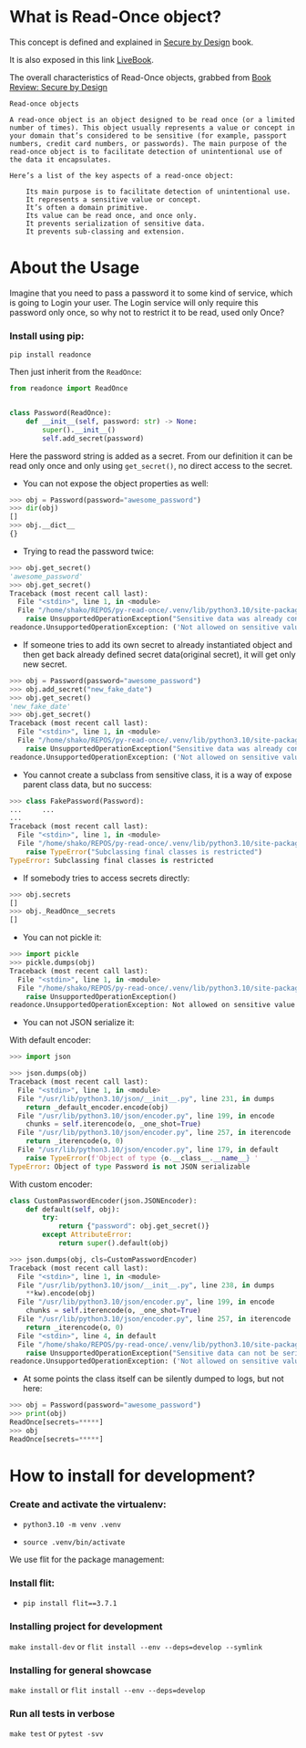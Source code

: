 # What is Read-Once object?

This concept is defined and explained in [Secure by Design](https://www.manning.com/books/secure-by-design) book.

It is also exposed in this link [LiveBook](https://livebook.manning.com/concept/security/read-once-object).

The overall characteristics of Read-Once objects, grabbed from [Book Review: Secure by Design](https://adriancitu.com/tag/read-once-object-pattern/)

```
Read-once objects

A read-once object is an object designed to be read once (or a limited number of times). This object usually represents a value or concept in your domain that’s considered to be sensitive (for example, passport numbers, credit card numbers, or passwords). The main purpose of the read-once object is to facilitate detection of unintentional use of the data it encapsulates.

Here’s a list of the key aspects of a read-once object:

    Its main purpose is to facilitate detection of unintentional use.
    It represents a sensitive value or concept.
    It’s often a domain primitive.
    Its value can be read once, and once only.
    It prevents serialization of sensitive data.
    It prevents sub-classing and extension.
```

# About the Usage

Imagine that you need to pass a password it to some kind of service, which is going to Login your user.
The Login service will only require this password only once, so why not to restrict it to be read, used only Once?

### Install using pip:

`pip install readonce`

Then just inherit from the `ReadOnce`:

```py
from readonce import ReadOnce


class Password(ReadOnce):
    def __init__(self, password: str) -> None:
        super().__init__()
        self.add_secret(password)

```

Here the password string is added as a secret. 
From our definition it can be read only once and only using `get_secret()`, no direct access to the secret.

* You can not expose the object properties as well:

```py
>>> obj = Password(password="awesome_password")
>>> dir(obj)
[]
>>> obj.__dict__
{}
```

* Trying to read the password twice:

```py
>>> obj.get_secret()
'awesome_password'
>>> obj.get_secret()
Traceback (most recent call last):
  File "<stdin>", line 1, in <module>
  File "/home/shako/REPOS/py-read-once/.venv/lib/python3.10/site-packages/readonce.py", line 47, in get_secret
    raise UnsupportedOperationException("Sensitive data was already consumed")
readonce.UnsupportedOperationException: ('Not allowed on sensitive value', 'Sensitive data was already consumed')
```

* If someone tries to add its own secret to already instantiated object and then get back already defined secret data(original secret),
it will get only new secret.

```py
>>> obj = Password(password="awesome_password")
>>> obj.add_secret("new_fake_date")
>>> obj.get_secret()
'new_fake_date'
>>> obj.get_secret()
Traceback (most recent call last):
  File "<stdin>", line 1, in <module>
  File "/home/shako/REPOS/py-read-once/.venv/lib/python3.10/site-packages/readonce.py", line 47, in get_secret
    raise UnsupportedOperationException("Sensitive data was already consumed")
readonce.UnsupportedOperationException: ('Not allowed on sensitive value', 'Sensitive data was already consumed')
```

* You cannot create a subclass from sensitive class, it is a way of expose parent class data, but no success:

```py
>>> class FakePassword(Password):
...     ...
... 
Traceback (most recent call last):
  File "<stdin>", line 1, in <module>
  File "/home/shako/REPOS/py-read-once/.venv/lib/python3.10/site-packages/readonce.py", line 21, in __new__
    raise TypeError("Subclassing final classes is restricted")
TypeError: Subclassing final classes is restricted
```

* If somebody tries to access secrets directly:

```py
>>> obj.secrets
[]
>>> obj._ReadOnce__secrets
[]
```

* You can not pickle it:

```py
>>> import pickle
>>> pickle.dumps(obj)
Traceback (most recent call last):
  File "<stdin>", line 1, in <module>
  File "/home/shako/REPOS/py-read-once/.venv/lib/python3.10/site-packages/readonce.py", line 87, in __getstate__
    raise UnsupportedOperationException()
readonce.UnsupportedOperationException: Not allowed on sensitive value
```

* You can not JSON serialize it:

With default encoder:

```py
>>> import json

>>> json.dumps(obj)
Traceback (most recent call last):
  File "<stdin>", line 1, in <module>
  File "/usr/lib/python3.10/json/__init__.py", line 231, in dumps
    return _default_encoder.encode(obj)
  File "/usr/lib/python3.10/json/encoder.py", line 199, in encode
    chunks = self.iterencode(o, _one_shot=True)
  File "/usr/lib/python3.10/json/encoder.py", line 257, in iterencode
    return _iterencode(o, 0)
  File "/usr/lib/python3.10/json/encoder.py", line 179, in default
    raise TypeError(f'Object of type {o.__class__.__name__} '
TypeError: Object of type Password is not JSON serializable
```

With custom encoder:

```py
class CustomPasswordEncoder(json.JSONEncoder):
    def default(self, obj):
        try:
            return {"password": obj.get_secret()}
        except AttributeError:
            return super().default(obj)
```

```py
>>> json.dumps(obj, cls=CustomPasswordEncoder)
Traceback (most recent call last):
  File "<stdin>", line 1, in <module>
  File "/usr/lib/python3.10/json/__init__.py", line 238, in dumps
    **kw).encode(obj)
  File "/usr/lib/python3.10/json/encoder.py", line 199, in encode
    chunks = self.iterencode(o, _one_shot=True)
  File "/usr/lib/python3.10/json/encoder.py", line 257, in iterencode
    return _iterencode(o, 0)
  File "<stdin>", line 4, in default
  File "/home/shako/REPOS/py-read-once/.venv/lib/python3.10/site-packages/readonce.py", line 48, in get_secret
    raise UnsupportedOperationException("Sensitive data can not be serialized")
readonce.UnsupportedOperationException: ('Not allowed on sensitive value', 'Sensitive data can not be serialized')
```

* At some points the class itself can be silently dumped to logs, but not here:

```py
>>> obj = Password(password="awesome_password")
>>> print(obj)
ReadOnce[secrets=*****]
>>> obj
ReadOnce[secrets=*****]
```


# How to install for development?

### Create and activate the virtualenv:

* `python3.10 -m venv .venv`

* `source .venv/bin/activate`

We use flit for the package management:

### Install flit:

* `pip install flit==3.7.1`

### Installing project for development

`make install-dev` or `flit install --env --deps=develop --symlink` 

### Installing for general showcase

`make install` or `flit install --env --deps=develop` 

### Run all tests in verbose

`make test` or `pytest -svv` 

